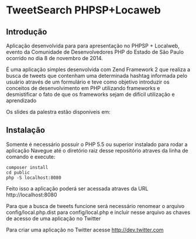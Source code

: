 TweetSearch PHPSP+Locaweb
=========================

Introdução
----------
Aplicação desenvolvida para para apresentação no PHPSP + Localweb, evento da
Comunidade de Desenvolvedores PHP do Estado de São Paulo ocorrido no dia 8 
de novembro de 2014.

É uma aplicação simples desenvolvida com Zend Framework 2 que realiza a busca 
de tweets que contenham uma determinada hashtag informada pelo usuário através 
de um formulário e teve como objetivo introduzir os conceitos de desenvolvimento 
em PHP utilizando frameworks e desmistificar o fato de que os frameworks sejam
de difícil utilização e aprendizado

Os slides da palestra estão disponíveis em: 

Instalação
-----------

Somente é necessário possuir o PHP 5.5 ou superior instalado para rodar a aplicação
Navegue até o diretório raiz desse repositório atraves da linha de comando e execute:
 
```
composer install
cd public
php -S localhost:8080
```

Feito isso a aplicação poderá ser acessada atraves da URL http://localhost:8080

Para que a busca de tweets funcione será necessário renomear o arquivo config/local.php.dist
para config/local.php e incluir nesse arquivo as chaves de acesso de uma aplicação no Twitter

Para criar uma aplicação no Twitter acesse http://dev.twitter.com